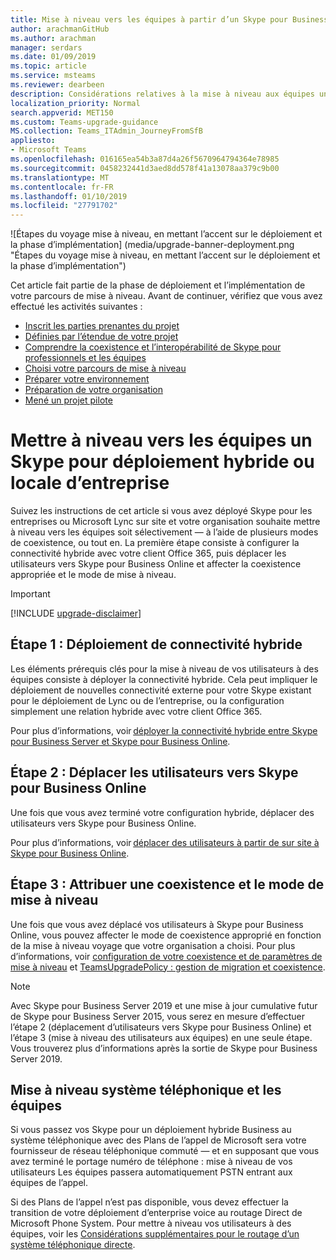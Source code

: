 ```yaml
---
title: Mise à niveau vers les équipes à partir d’un Skype pour Business hybride ou sur site deployment - Microsoft Teams
author: arachmanGitHub
ms.author: arachman
manager: serdars
ms.date: 01/09/2019
ms.topic: article
ms.service: msteams
ms.reviewer: dearbeen
description: Considérations relatives à la mise à niveau aux équipes un Skype pour le déploiement hybride ou sur site d’entreprise.
localization_priority: Normal
search.appverid: MET150
ms.custom: Teams-upgrade-guidance
MS.collection: Teams_ITAdmin_JourneyFromSfB
appliesto:
- Microsoft Teams
ms.openlocfilehash: 016165ea54b3a87d4a26f5670964794364e78985
ms.sourcegitcommit: 0458232441d3aed8dd578f41a13078aa379c9b00
ms.translationtype: MT
ms.contentlocale: fr-FR
ms.lasthandoff: 01/10/2019
ms.locfileid: "27791702"
---
```

![Étapes du voyage mise à niveau, en mettant l’accent sur le déploiement et la phase d’implémentation] (media/upgrade-banner-deployment.png "Étapes du voyage mise à niveau, en mettant l’accent sur le déploiement et la phase d’implémentation")

Cet article fait partie de la phase de déploiement et l’implémentation de votre parcours de mise à niveau. Avant de continuer, vérifiez que vous avez effectué les activités suivantes :

-   [Inscrit les parties prenantes du projet](upgrade-enlist-stakeholders.md)
-   [Définies par l’étendue de votre projet](https://aka.ms/SkypetoTeams-Scope)
-   [Comprendre la coexistence et l’interopérabilité de Skype pour professionnels et les équipes](https://aka.ms/SkypeToTeams-Coexist)
-   [Choisi votre parcours de mise à niveau](upgrade-and-coexistence-of-skypeforbusiness-and-teams.md)
-   [Préparer votre environnement](https://aka.ms/SkypeToTeams-TechnicalReadiness)
-   [Préparation de votre organisation](https://aka.ms/SkypeToTeams-UserReadiness)
-   [Mené un projet pilote](https://aka.ms/SkypeToTeams-Pilot)

# <a name="upgrade-to-teams-from-a-skype-for-business-hybrid-or-on-premises-deployment"></a>Mettre à niveau vers les équipes un Skype pour déploiement hybride ou locale d’entreprise

Suivez les instructions de cet article si vous avez déployé Skype pour les entreprises ou Microsoft Lync sur site et votre organisation souhaite mettre à niveau vers les équipes soit sélectivement — à l’aide de plusieurs modes de coexistence, ou tout en. La première étape consiste à configurer la connectivité hybride avec votre client Office 365, puis déplacer les utilisateurs vers Skype pour Business Online et affecter la coexistence appropriée et le mode de mise à niveau. 

> [!IMPORTANT]
> [!INCLUDE [upgrade-disclaimer](includes/upgrade-disclaimer.md)]

## <a name="step-1-deploy-hybrid-connectivity"></a>Étape 1 : Déploiement de connectivité hybride 

Les éléments prérequis clés pour la mise à niveau de vos utilisateurs à des équipes consiste à déployer la connectivité hybride. Cela peut impliquer le déploiement de nouvelles connectivité externe pour votre Skype existant pour le déploiement de Lync ou de l’entreprise, ou la configuration simplement une relation hybride avec votre client Office 365. 

Pour plus d’informations, voir [déployer la connectivité hybride entre Skype pour Business Server et Skype pour Business Online](https://docs.microsoft.com/skypeforbusiness/skype-for-business-hybrid-solutions/deploy-hybrid-connectivity/deploy-hybrid-connectivity).

## <a name="step-2-move-users-to-skype-for-business-online"></a>Étape 2 : Déplacer les utilisateurs vers Skype pour Business Online 

Une fois que vous avez terminé votre configuration hybride, déplacer des utilisateurs vers Skype pour Business Online. 

Pour plus d’informations, voir [déplacer des utilisateurs à partir de sur site à Skype pour Business Online](https://docs.microsoft.com/skypeforbusiness/skype-for-business-hybrid-solutions/deploy-hybrid-connectivity/move-users-from-on-premises-to-skype-for-business-online). 

## <a name="step-3-assign-a-coexistence-and-upgrade-mode"></a>Étape 3 : Attribuer une coexistence et le mode de mise à niveau

Une fois que vous avez déplacé vos utilisateurs à Skype pour Business Online, vous pouvez affecter le mode de coexistence approprié en fonction de la mise à niveau voyage que votre organisation a choisi. Pour plus d’informations, voir [configuration de votre coexistence et de paramètres de mise à niveau](https://aka.ms/SkypeToTeams-SetCoexistence) et [TeamsUpgradePolicy : gestion de migration et coexistence](migration-interop-guidance-for-teams-with-skype.md#teamsupgradepolicy-managing-migration-and-co-existence).

> [!NOTE]
> Avec Skype pour Business Server 2019 et une mise à jour cumulative futur de Skype pour Business Server 2015, vous serez en mesure d’effectuer l’étape 2 (déplacement d’utilisateurs vers Skype pour Business Online) et l’étape 3 (mise à niveau des utilisateurs aux équipes) en une seule étape. Vous trouverez plus d’informations après la sortie de Skype pour Business Server 2019.

## <a name="phone-system-and-teams-upgrade"></a>Mise à niveau système téléphonique et les équipes

Si vous passez vos Skype pour un déploiement hybride Business au système téléphonique avec des Plans de l’appel de Microsoft sera votre fournisseur de réseau téléphonique commuté — et en supposant que vous avez terminé le portage numéro de téléphone : mise à niveau de vos utilisateurs Les équipes passera automatiquement PSTN entrant aux équipes de l’appel.

Si des Plans de l’appel n’est pas disponible, vous devez effectuer la transition de votre déploiement d’enterprise voice au routage Direct de Microsoft Phone System. Pour mettre à niveau vos utilisateurs à des équipes, voir les [Considérations supplémentaires pour le routage d’un système téléphonique directe](2-envision-make-my-service-decisions-direct-routing.md).
